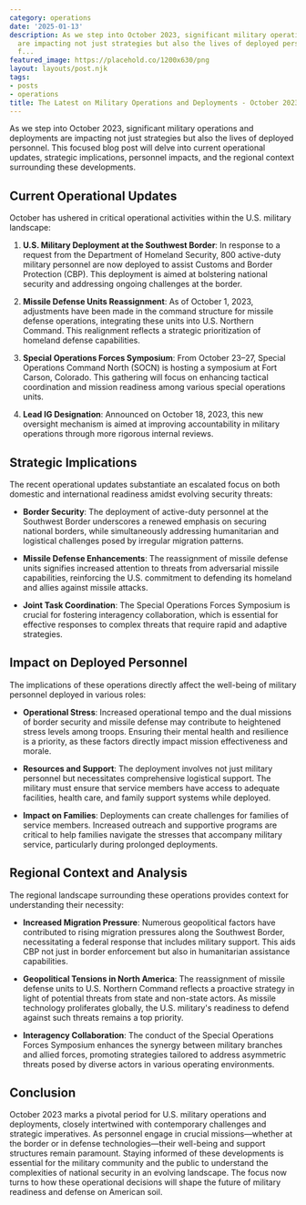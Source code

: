```yaml
---
category: operations
date: '2025-01-13'
description: As we step into October 2023, significant military operations and deployments
  are impacting not just strategies but also the lives of deployed personnel. This
  f...
featured_image: https://placehold.co/1200x630/png
layout: layouts/post.njk
tags:
- posts
- operations
title: The Latest on Military Operations and Deployments - October 2023
---
```


As we step into October 2023, significant military operations and deployments are impacting not just strategies but also the lives of deployed personnel. This focused blog post will delve into current operational updates, strategic implications, personnel impacts, and the regional context surrounding these developments.

## Current Operational Updates

October has ushered in critical operational activities within the U.S. military landscape:

1. **U.S. Military Deployment at the Southwest Border**: In response to a request from the Department of Homeland Security, 800 active-duty military personnel are now deployed to assist Customs and Border Protection (CBP). This deployment is aimed at bolstering national security and addressing ongoing challenges at the border.

2. **Missile Defense Units Reassignment**: As of October 1, 2023, adjustments have been made in the command structure for missile defense operations, integrating these units into U.S. Northern Command. This realignment reflects a strategic prioritization of homeland defense capabilities.

3. **Special Operations Forces Symposium**: From October 23–27, Special Operations Command North (SOCN) is hosting a symposium at Fort Carson, Colorado. This gathering will focus on enhancing tactical coordination and mission readiness among various special operations units.

4. **Lead IG Designation**: Announced on October 18, 2023, this new oversight mechanism is aimed at improving accountability in military operations through more rigorous internal reviews.

## Strategic Implications

The recent operational updates substantiate an escalated focus on both domestic and international readiness amidst evolving security threats:

- **Border Security**: The deployment of active-duty personnel at the Southwest Border underscores a renewed emphasis on securing national borders, while simultaneously addressing humanitarian and logistical challenges posed by irregular migration patterns.

- **Missile Defense Enhancements**: The reassignment of missile defense units signifies increased attention to threats from adversarial missile capabilities, reinforcing the U.S. commitment to defending its homeland and allies against missile attacks.

- **Joint Task Coordination**: The Special Operations Forces Symposium is crucial for fostering interagency collaboration, which is essential for effective responses to complex threats that require rapid and adaptive strategies.

## Impact on Deployed Personnel

The implications of these operations directly affect the well-being of military personnel deployed in various roles:

- **Operational Stress**: Increased operational tempo and the dual missions of border security and missile defense may contribute to heightened stress levels among troops. Ensuring their mental health and resilience is a priority, as these factors directly impact mission effectiveness and morale.

- **Resources and Support**: The deployment involves not just military personnel but necessitates comprehensive logistical support. The military must ensure that service members have access to adequate facilities, health care, and family support systems while deployed.

- **Impact on Families**: Deployments can create challenges for families of service members. Increased outreach and supportive programs are critical to help families navigate the stresses that accompany military service, particularly during prolonged deployments.

## Regional Context and Analysis

The regional landscape surrounding these operations provides context for understanding their necessity:

- **Increased Migration Pressure**: Numerous geopolitical factors have contributed to rising migration pressures along the Southwest Border, necessitating a federal response that includes military support. This aids CBP not just in border enforcement but also in humanitarian assistance capabilities.

- **Geopolitical Tensions in North America**: The reassignment of missile defense units to U.S. Northern Command reflects a proactive strategy in light of potential threats from state and non-state actors. As missile technology proliferates globally, the U.S. military's readiness to defend against such threats remains a top priority.

- **Interagency Collaboration**: The conduct of the Special Operations Forces Symposium enhances the synergy between military branches and allied forces, promoting strategies tailored to address asymmetric threats posed by diverse actors in various operating environments.

## Conclusion

October 2023 marks a pivotal period for U.S. military operations and deployments, closely intertwined with contemporary challenges and strategic imperatives. As personnel engage in crucial missions—whether at the border or in defense technologies—their well-being and support structures remain paramount. Staying informed of these developments is essential for the military community and the public to understand the complexities of national security in an evolving landscape. The focus now turns to how these operational decisions will shape the future of military readiness and defense on American soil.